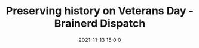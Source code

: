 ---
"title": "Preserving history on Veterans Day - Brainerd Dispatch"
"date": "2021-11-13 15:0:0"
"feed_name": "GOOGLENEWSINDUSTRIAL"
"feed_website": "https://news.google.com/search?q=industrial%2Bincident&hl=en-US&gl=US&ceid=US:en"
"feed_rss": "https://news.google.com/rss/search?q=industrial%2Bincident&hl=en-US&gl=US&ceid=US:en"
"link": "https://www.brainerddispatch.com/news/7278658-Preserving-history-on-Veterans-Day"
"source": "{'href': 'https://www.brainerddispatch.com', 'title': 'Brainerd Dispatch'}"
"file": "_posts/2021-1-1-9eee70faea05b961481c70197c3181811adfe568.md"
"accident": "0"
"drilling": "0"
"dead": "0"
"injured": "0"
"arrested": "0"
"place": "unknown place"
"where": "unknown site"
"causes": "unknown"
"place_uri": "unknown place"
---
